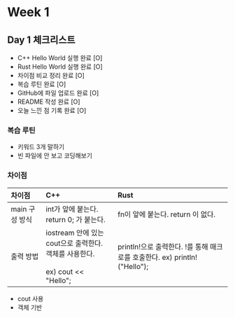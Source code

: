 # Week 1

## Day 1 체크리스트
- C++ Hello World 실행 완료 [O]
- Rust Hello World 실행 완료 [O]
- 차이점 비교 정리 완료 [O]
- 복습 루틴 완료 [O]
- GitHub에 파일 업로드 완료 [O]
- README 작성 완료 [O]
- 오늘 느낀 점 기록 완료 [O]

### 복습 루틴
- 키워드 3개 말하기
- 빈 파일에 안 보고 코딩해보기

### 차이점
| 차이점 | C++ | Rust |
|:-|:-|:-|
| main 구성 방식 | int가 앞에 붙는다. return 0; 가 붙는다. | fn이 앞에 붙는다. return 이 없다. |
| 출력 방법 | iostream 안에 있는 cout으로 출력한다. <br>객체를 사용한다.<br> <br> ex) cout << "Hello"; <br>| println!으로 출력한다. !를 통해 매크로를 호출한다. ex) println!("Hello"); |

<ul><li>cout 사용</li><li>객체 기반</li></ul>
